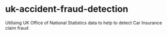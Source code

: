 # uk-accident-fraud-detection
Utilising UK Office of National Statistics data to help to detect Car Insurance claim fraud
